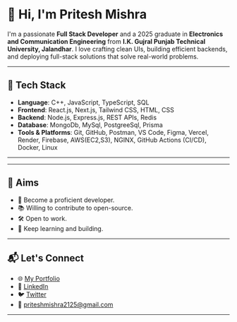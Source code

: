 # 👋 Hi, I'm Pritesh Mishra

I'm a passionate **Full Stack Developer** and a 2025 graduate in **Electronics and Communication Engineering** from **I.K. Gujral Punjab Technical University, Jalandhar**. I love crafting clean UIs, building efficient backends, and deploying full-stack solutions that solve real-world problems.

---

## 🚀 Tech Stack

- **Language**: C++, JavaScript, TypeScript, SQL
- **Frontend**: React.js, Next.js, Tailwind CSS, HTML, CSS
- **Backend**: Node.js, Express.js, REST APIs, Redis
- **Database**: MongoDb, MySql, PostgreeSql, Prisma
- **Tools & Platforms**: Git, GitHub, Postman, VS Code, Figma, Vercel, Render, Firebase, AWS(EC2,S3), NGINX, GitHub Actions (CI/CD), Docker, Linux

---

---

## 🎯 Aims

- 💼 Become a proficient developer.
- 📚 Willing to contribute to open-source.
- 🛠 Open to work.
- 🧠 Keep learning and building.

---

## 📬 Let's Connect

- 🌐 [My Portfolio](https://my-portfolio-bice-ten-72.vercel.app/)
- 💼 [LinkedIn](https://www.linkedin.com/in/im-priteshmishra/)
- 🐦 [Twitter](https://x.com/pritesh_misra_)
- 📧 priteshmishra2125@gmail.com

---


